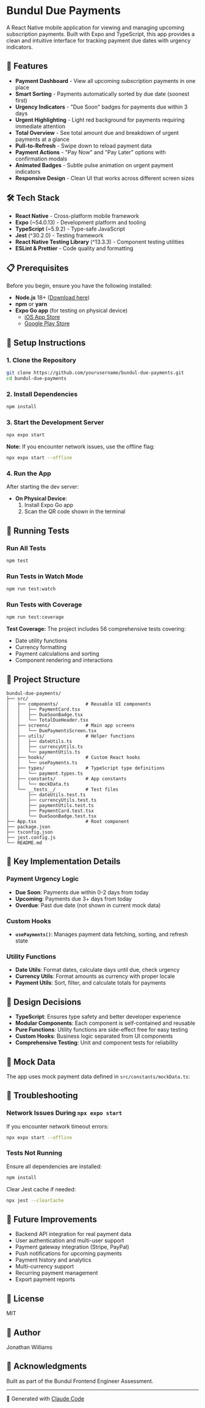 # Bundul Due Payments

A React Native mobile application for viewing and managing upcoming subscription payments. Built with Expo and TypeScript, this app provides a clean and intuitive interface for tracking payment due dates with urgency indicators.

## 📱 Features

- **Payment Dashboard** - View all upcoming subscription payments in one place
- **Smart Sorting** - Payments automatically sorted by due date (soonest first)
- **Urgency Indicators** - "Due Soon" badges for payments due within 3 days
- **Urgent Highlighting** - Light red background for payments requiring immediate attention
- **Total Overview** - See total amount due and breakdown of urgent payments at a glance
- **Pull-to-Refresh** - Swipe down to reload payment data
- **Payment Actions** - "Pay Now" and "Pay Later" options with confirmation modals
- **Animated Badges** - Subtle pulse animation on urgent payment indicators
- **Responsive Design** - Clean UI that works across different screen sizes

## 🛠 Tech Stack

- **React Native** - Cross-platform mobile framework
- **Expo** (~54.0.13) - Development platform and tooling
- **TypeScript** (~5.9.2) - Type-safe JavaScript
- **Jest** (^30.2.0) - Testing framework
- **React Native Testing Library** (^13.3.3) - Component testing utilities
- **ESLint & Prettier** - Code quality and formatting

## 📋 Prerequisites

Before you begin, ensure you have the following installed:

- **Node.js** 18+ ([Download here](https://nodejs.org/))
- **npm** or **yarn**
- **Expo Go app** (for testing on physical device)
  - [iOS App Store](https://apps.apple.com/app/expo-go/id982107779)
  - [Google Play Store](https://play.google.com/store/apps/details?id=host.exp.exponent)

## 🚀 Setup Instructions

### 1. Clone the Repository

```bash
git clone https://github.com/yourusername/bundul-due-payments.git
cd bundul-due-payments
```

### 2. Install Dependencies

```bash
npm install
```

### 3. Start the Development Server

```bash
npx expo start
```

**Note:** If you encounter network issues, use the offline flag:

```bash
npx expo start --offline
```

### 4. Run the App

After starting the dev server:

- **On Physical Device**:
  1. Install Expo Go app
  2. Scan the QR code shown in the terminal

## 🧪 Running Tests

### Run All Tests

```bash
npm test
```

### Run Tests in Watch Mode

```bash
npm run test:watch
```

### Run Tests with Coverage

```bash
npm run test:coverage
```

**Test Coverage:** The project includes 56 comprehensive tests covering:
- Date utility functions
- Currency formatting
- Payment calculations and sorting
- Component rendering and interactions

## 📁 Project Structure

```
bundul-due-payments/
├── src/
│   ├── components/          # Reusable UI components
│   │   ├── PaymentCard.tsx
│   │   ├── DueSoonBadge.tsx
│   │   └── TotalDueHeader.tsx
│   ├── screens/             # Main app screens
│   │   └── DuePaymentsScreen.tsx
│   ├── utils/               # Helper functions
│   │   ├── dateUtils.ts
│   │   ├── currencyUtils.ts
│   │   └── paymentUtils.ts
│   ├── hooks/               # Custom React hooks
│   │   └── usePayments.ts
│   ├── types/               # TypeScript type definitions
│   │   └── payment.types.ts
│   ├── constants/           # App constants
│   │   └── mockData.ts
│   └── __tests__/           # Test files
│       ├── dateUtils.test.ts
│       ├── currencyUtils.test.ts
│       ├── paymentUtils.test.ts
│       ├── PaymentCard.test.tsx
│       └── DueSoonBadge.test.tsx
├── App.tsx                  # Root component
├── package.json
├── tsconfig.json
├── jest.config.js
└── README.md
```

## 🎯 Key Implementation Details

### Payment Urgency Logic
- **Due Soon**: Payments due within 0-2 days from today
- **Upcoming**: Payments due 3+ days from today
- **Overdue**: Past due date (not shown in current mock data)

### Custom Hooks
- **`usePayments()`**: Manages payment data fetching, sorting, and refresh state

### Utility Functions
- **Date Utils**: Format dates, calculate days until due, check urgency
- **Currency Utils**: Format amounts as currency with proper locale
- **Payment Utils**: Sort, filter, and calculate totals for payments

## 🎨 Design Decisions

- **TypeScript**: Ensures type safety and better developer experience
- **Modular Components**: Each component is self-contained and reusable
- **Pure Functions**: Utility functions are side-effect free for easy testing
- **Custom Hooks**: Business logic separated from UI components
- **Comprehensive Testing**: Unit and component tests for reliability

## 📝 Mock Data

The app uses mock payment data defined in `src/constants/mockData.ts`:

## 🐛 Troubleshooting

### Network Issues During `npx expo start`

If you encounter network timeout errors:

```bash
npx expo start --offline
```

### Tests Not Running

Ensure all dependencies are installed:

```bash
npm install
```

Clear Jest cache if needed:

```bash
npx jest --clearCache
```

## 🚀 Future Improvements

- Backend API integration for real payment data
- User authentication and multi-user support
- Payment gateway integration (Stripe, PayPal)
- Push notifications for upcoming payments
- Payment history and analytics
- Multi-currency support
- Recurring payment management
- Export payment reports

## 📄 License

MIT

## 👤 Author

Jonathan Williams

## 🙏 Acknowledgments

Built as part of the Bundul Frontend Engineer Assessment.

---

🤖 Generated with [Claude Code](https://claude.com/claude-code)
